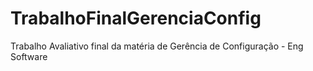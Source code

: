 # TrabalhoFinalGerenciaConfig
Trabalho Avaliativo final da matéria de Gerência de Configuração - Eng Software
